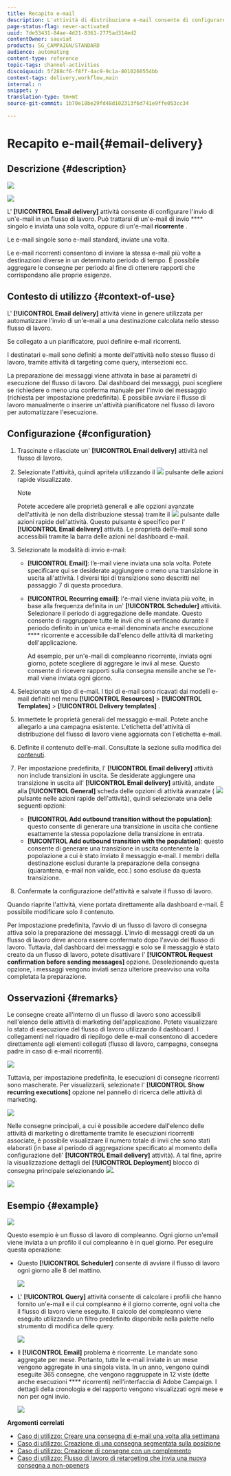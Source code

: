 ```yaml
---
title: Recapito e-mail
description: L'attività di distribuzione e-mail consente di configurare l'invio di un'e-mail singola o ricorrente in un flusso di lavoro.
page-status-flag: never-activated
uuid: 7de53431-84ae-4d21-8361-2775ad314ed2
contentOwner: sauviat
products: SG_CAMPAIGN/STANDARD
audience: automating
content-type: reference
topic-tags: channel-activities
discoiquuid: 5f288cf6-f8ff-4ac9-9c1a-8010260554bb
context-tags: delivery,workflow,main
internal: n
snippet: y
translation-type: tm+mt
source-git-commit: 1b70e18be29fd48d102313f6d741e9ffe053cc34

---
```



# Recapito e-mail{#email-delivery}

## Descrizione {#description}

![](assets/email.png)

![](assets/recurrentemail.png)

L' **[!UICONTROL Email delivery]** attività consente di configurare l'invio di un'e-mail in un flusso di lavoro. Può trattarsi di un'e-mail di invio **** singolo e inviata una sola volta, oppure di un'e-mail **ricorrente** .

Le e-mail singole sono e-mail standard, inviate una volta.

Le e-mail ricorrenti consentono di inviare la stessa e-mail più volte a destinazioni diverse in un determinato periodo di tempo. È possibile aggregare le consegne per periodo al fine di ottenere rapporti che corrispondano alle proprie esigenze.

## Contesto di utilizzo {#context-of-use}

L' **[!UICONTROL Email delivery]** attività viene in genere utilizzata per automatizzare l'invio di un'e-mail a una destinazione calcolata nello stesso flusso di lavoro.

Se collegato a un pianificatore, puoi definire e-mail ricorrenti.

I destinatari e-mail sono definiti a monte dell'attività nello stesso flusso di lavoro, tramite attività di targeting come query, intersezioni ecc.

La preparazione dei messaggi viene attivata in base ai parametri di esecuzione del flusso di lavoro. Dal dashboard dei messaggi, puoi scegliere se richiedere o meno una conferma manuale per l'invio del messaggio (richiesta per impostazione predefinita). È possibile avviare il flusso di lavoro manualmente o inserire un'attività pianificatore nel flusso di lavoro per automatizzare l'esecuzione.

## Configurazione {#configuration}

1. Trascinate e rilasciate un' **[!UICONTROL Email delivery]** attività nel flusso di lavoro.
1. Selezionate l'attività, quindi apritela utilizzando il ![](assets/edit_darkgrey-24px.png) pulsante delle azioni rapide visualizzate.

   >[!NOTE]
   >
   >Potete accedere alle proprietà generali e alle opzioni avanzate dell'attività (e non della distribuzione stessa) tramite il ![](assets/dlv_activity_params-24px.png) pulsante dalle azioni rapide dell'attività. Questo pulsante è specifico per l' **[!UICONTROL Email delivery]** attività. Le proprietà dell’e-mail sono accessibili tramite la barra delle azioni nel dashboard e-mail.

1. Selezionate la modalità di invio e-mail:

   * **[!UICONTROL Email]**: l’e-mail viene inviata una sola volta. Potete specificare qui se desiderate aggiungere o meno una transizione in uscita all'attività. I diversi tipi di transizione sono descritti nel passaggio 7 di questa procedura.
   * **[!UICONTROL Recurring email]**: l'e-mail viene inviata più volte, in base alla frequenza definita in un' **[!UICONTROL Scheduler]** attività. Selezionare il periodo di aggregazione delle mandate. Questo consente di raggruppare tutte le invii che si verificano durante il periodo definito in un'unica e-mail denominata anche esecuzione **** ricorrente e accessibile dall'elenco delle attività di marketing dell'applicazione.

      Ad esempio, per un'e-mail di compleanno ricorrente, inviata ogni giorno, potete scegliere di aggregare le invii al mese. Questo consente di ricevere rapporti sulla consegna mensile anche se l'e-mail viene inviata ogni giorno.

1. Selezionate un tipo di e-mail. I tipi di e-mail sono ricavati dai modelli e-mail definiti nel menu **[!UICONTROL Resources]** &gt; **[!UICONTROL Templates]** &gt; **[!UICONTROL Delivery templates]** .
1. Immettete le proprietà generali del messaggio e-mail. Potete anche allegarlo a una campagna esistente. L'etichetta dell'attività di distribuzione del flusso di lavoro viene aggiornata con l'etichetta e-mail.
1. Definite il contenuto dell’e-mail. Consultate la sezione sulla modifica dei [contenuti](../../designing/using/designing-content-in-adobe-campaign.md).
1. Per impostazione predefinita, l' **[!UICONTROL Email delivery]** attività non include transizioni in uscita. Se desiderate aggiungere una transizione in uscita all' **[!UICONTROL Email delivery]** attività, andate alla **[!UICONTROL General]** scheda delle opzioni di attività avanzate ( ![](assets/dlv_activity_params-24px.png) pulsante nelle azioni rapide dell'attività), quindi selezionate una delle seguenti opzioni:

   * **[!UICONTROL Add outbound transition without the population]**: questo consente di generare una transizione in uscita che contiene esattamente la stessa popolazione della transizione in entrata.
   * **[!UICONTROL Add outbound transition with the population]**: questo consente di generare una transizione in uscita contenente la popolazione a cui è stato inviato il messaggio e-mail. I membri della destinazione esclusi durante la preparazione della consegna (quarantena, e-mail non valide, ecc.) sono escluse da questa transizione.

1. Confermate la configurazione dell'attività e salvate il flusso di lavoro.

Quando riaprite l'attività, viene portata direttamente alla dashboard e-mail. È possibile modificare solo il contenuto.

Per impostazione predefinita, l’avvio di un flusso di lavoro di consegna attiva solo la preparazione dei messaggi. L'invio di messaggi creati da un flusso di lavoro deve ancora essere confermato dopo l'avvio del flusso di lavoro. Tuttavia, dal dashboard dei messaggi e solo se il messaggio è stato creato da un flusso di lavoro, potete disattivare l' **[!UICONTROL Request confirmation before sending messages]** opzione. Deselezionando questa opzione, i messaggi vengono inviati senza ulteriore preavviso una volta completata la preparazione.

## Osservazioni {#remarks}

Le consegne create all'interno di un flusso di lavoro sono accessibili nell'elenco delle attività di marketing dell'applicazione. Potete visualizzare lo stato di esecuzione del flusso di lavoro utilizzando il dashboard. I collegamenti nel riquadro di riepilogo delle e-mail consentono di accedere direttamente agli elementi collegati (flusso di lavoro, campagna, consegna padre in caso di e-mail ricorrenti).

![](assets/wkf_display_recurrent_executions_2.png)

Tuttavia, per impostazione predefinita, le esecuzioni di consegne ricorrenti sono mascherate. Per visualizzarli, selezionate l' **[!UICONTROL Show recurring executions]** opzione nel pannello di ricerca delle attività di marketing.

![](assets/wkf_display_recurrent_executions.png)

Nelle consegne principali, a cui è possibile accedere dall'elenco delle attività di marketing o direttamente tramite le esecuzioni ricorrenti associate, è possibile visualizzare il numero totale di invii che sono stati elaborati (in base al periodo di aggregazione specificato al momento della configurazione dell' **[!UICONTROL Email delivery]** attività). A tal fine, aprire la visualizzazione dettagli del **[!UICONTROL Deployment]** blocco di consegna principale selezionando ![](assets/wkf_dlv_detail_button.png).

![](assets/wkf_display_recurrent_executions_3.png)

## Esempio {#example}

![](assets/wkf_delivery_example_1.png)

Questo esempio è un flusso di lavoro di compleanno. Ogni giorno un'email viene inviata a un profilo il cui compleanno è in quel giorno. Per eseguire questa operazione:

* Questo **[!UICONTROL Scheduler]** consente di avviare il flusso di lavoro ogni giorno alle 8 del mattino.

   ![](assets/wkf_delivery_example_2.png)

* L' **[!UICONTROL Query]** attività consente di calcolare i profili che hanno fornito un'e-mail e il cui compleanno è il giorno corrente, ogni volta che il flusso di lavoro viene eseguito. Il calcolo del compleanno viene eseguito utilizzando un filtro predefinito disponibile nella palette nello strumento di modifica delle query.

   ![](assets/wkf_delivery_example_3.png)

* Il **[!UICONTROL Email]** problema è ricorrente. Le mandate sono aggregate per mese. Pertanto, tutte le e-mail inviate in un mese vengono aggregate in una singola vista. In un anno, vengono quindi eseguite 365 consegne, che vengono raggruppate in 12 viste (dette anche esecuzioni **** ricorrenti) nell'interfaccia di Adobe Campaign. I dettagli della cronologia e del rapporto vengono visualizzati ogni mese e non per ogni invio.

   ![](assets/wkf_delivery_example_4.png)

**Argomenti correlati**

* [Caso di utilizzo: Creare una consegna di e-mail una volta alla settimana](../../automating/using/workflow-weekly-offer.md)
* [Caso di utilizzo: Creazione di una consegna segmentata sulla posizione](../../automating/using/workflow-segmentation-location.md)
* [Caso di utilizzo: Creazione di consegne con un complemento](../../automating/using/workflow-created-query-with-complement.md)
* [Caso di utilizzo: Flusso di lavoro di retargeting che invia una nuova consegna a non-openers](../../automating/using/workflow-cross-channel-retargeting.md)